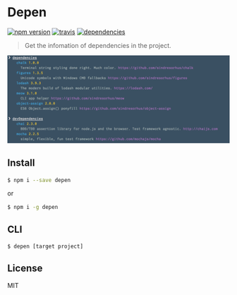# Depen

[![npm version](http://img.shields.io/npm/v/depen.svg?style=flat)](https://github.com/makotot/depen)
[![travis](http://img.shields.io/travis/makotot/depen.svg?style=flat)](https://github.com/makotot/depen)
[![dependencies](http://img.shields.io/david/makotot/depen.svg?style=flat)](https://github.com/makotot/depen)

> Get the infomation of dependencies in the project.

<img src="./screenshot.png" />

## Install

```sh
$ npm i --save depen
```
or
```sh
$ npm i -g depen
```

## CLI

```sh
$ depen [target project]
```


## License

MIT
